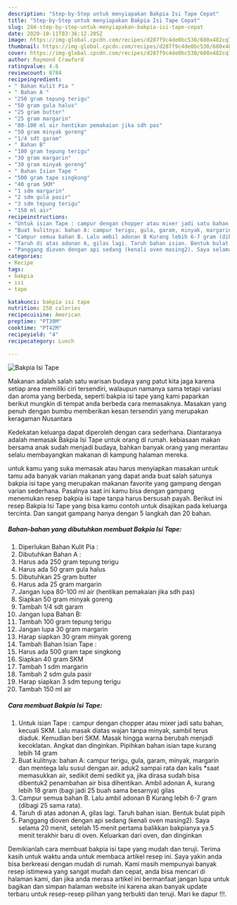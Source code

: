 ```yaml
---
description: "Step-by-Step untuk menyiapakan Bakpia Isi Tape Cepat"
title: "Step-by-Step untuk menyiapakan Bakpia Isi Tape Cepat"
slug: 284-step-by-step-untuk-menyiapakan-bakpia-isi-tape-cepat
date: 2020-10-11T03:36:12.205Z
image: https://img-global.cpcdn.com/recipes/d287f9c4de0bc530/680x482cq70/bakpia-isi-tape-foto-resep-utama.jpg
thumbnail: https://img-global.cpcdn.com/recipes/d287f9c4de0bc530/680x482cq70/bakpia-isi-tape-foto-resep-utama.jpg
cover: https://img-global.cpcdn.com/recipes/d287f9c4de0bc530/680x482cq70/bakpia-isi-tape-foto-resep-utama.jpg
author: Raymond Crawford
ratingvalue: 4.6
reviewcount: 8784
recipeingredient:
- " Bahan Kulit Pia "
- " Bahan A "
- "250 gram tepung terigu"
- "50 gram gula halus"
- "25 gram butter"
- "25 gram margarin"
- "80-100 ml air hentikan pemakaian jika sdh pas"
- "50 gram minyak goreng"
- "1/4 sdt garam"
- " Bahan B"
- "100 gram tepung terigu"
- "30 gram margarin"
- "30 gram minyak goreng"
- " Bahan Isian Tape "
- "500 gram tape singkong"
- "40 gram SKM"
- "1 sdm margarin"
- "2 sdm gula pasir"
- "3 sdm tepung terigu"
- "150 ml air"
recipeinstructions:
- "Untuk isian Tape : campur dengan chopper atau mixer jadi satu bahan, kecuali SKM. Lalu masak diatas wajan tanpa minyak, sambil terus diaduk. Kemudian beri SKM. Masak hingga warna berubah menjadi kecoklatan. Angkat dan dinginkan. Pipihkan bahan isian tape kurang lebih 14 gram"
- "Buat kulitnya: bahan A: campur terigu, gula, garam, minyak, margarin dan mentega lalu susul dengan air. aduk2 sampai rata dan kalis *saat memasukkan air, sedikit demi sedikit ya, jika dirasa sudah bisa dibentuk2 penambahan air bisa dihentikan. Ambil adonan A, kurang lebih 18 gram (bagi jadi 25 buah sama besarnya) gilas"
- "Campur semua bahan B. Lalu ambil adonan B Kurang lebih 6-7 gram (dibagi 25 sama rata)."
- "Taruh di atas adonan A, gilas lagi. Taruh bahan isian. Bentuk bulat pipih"
- "Panggang dioven dengan api sedang (kenali oven masing2). Saya selama 20 menit, setelah 15 menit pertama balikkan bakpianya ya.5 menit terakhir baru di oven. Keluarkan dari oven, dan dinginkan"
categories:
- Recipe
tags:
- bakpia
- isi
- tape

katakunci: bakpia isi tape 
nutrition: 258 calories
recipecuisine: American
preptime: "PT30M"
cooktime: "PT42M"
recipeyield: "4"
recipecategory: Lunch

---
```



![Bakpia Isi Tape](https://img-global.cpcdn.com/recipes/d287f9c4de0bc530/680x482cq70/bakpia-isi-tape-foto-resep-utama.jpg)

Makanan adalah salah satu warisan budaya yang patut kita jaga karena setiap area memiliki ciri tersendiri, walaupun namanya sama tetapi variasi dan aroma yang berbeda, seperti bakpia isi tape yang kami paparkan berikut mungkin di tempat anda berbeda cara memasaknya. Masakan yang penuh dengan bumbu memberikan kesan tersendiri yang merupakan keragaman Nusantara



Kedekatan keluarga dapat diperoleh dengan cara sederhana. Diantaranya adalah memasak Bakpia Isi Tape untuk orang di rumah. kebiasaan makan bersama anak sudah menjadi budaya, bahkan banyak orang yang merantau selalu membayangkan makanan di kampung halaman mereka.

untuk kamu yang suka memasak atau harus menyiapkan masakan untuk tamu ada banyak varian makanan yang dapat anda buat salah satunya bakpia isi tape yang merupakan makanan favorite yang gampang dengan varian sederhana. Pasalnya saat ini kamu bisa dengan gampang menemukan resep bakpia isi tape tanpa harus bersusah payah.
Berikut ini resep Bakpia Isi Tape yang bisa kamu contoh untuk disajikan pada keluarga tercinta. Dan sangat gampang hanya dengan 5 langkah dan 20 bahan.


<!--inarticleads1-->

##### Bahan-bahan yang dibutuhkan membuat Bakpia Isi Tape:

1. Diperlukan  Bahan Kulit Pia :
1. Dibutuhkan  Bahan A :
1. Harus ada 250 gram tepung terigu
1. Harus ada 50 gram gula halus
1. Dibutuhkan 25 gram butter
1. Harus ada 25 gram margarin
1. Jangan lupa 80-100 ml air (hentikan pemakaian jika sdh pas)
1. Siapkan 50 gram minyak goreng
1. Tambah 1/4 sdt garam
1. Jangan lupa  Bahan B:
1. Tambah 100 gram tepung terigu
1. Jangan lupa 30 gram margarin
1. Harap siapkan 30 gram minyak goreng
1. Tambah  Bahan Isian Tape :
1. Harus ada 500 gram tape singkong
1. Siapkan 40 gram SKM
1. Tambah 1 sdm margarin
1. Tambah 2 sdm gula pasir
1. Harap siapkan 3 sdm tepung terigu
1. Tambah 150 ml air




<!--inarticleads2-->

##### Cara membuat  Bakpia Isi Tape:

1. Untuk isian Tape : campur dengan chopper atau mixer jadi satu bahan, kecuali SKM. Lalu masak diatas wajan tanpa minyak, sambil terus diaduk. Kemudian beri SKM. Masak hingga warna berubah menjadi kecoklatan. Angkat dan dinginkan. Pipihkan bahan isian tape kurang lebih 14 gram
1. Buat kulitnya: bahan A: campur terigu, gula, garam, minyak, margarin dan mentega lalu susul dengan air. aduk2 sampai rata dan kalis *saat memasukkan air, sedikit demi sedikit ya, jika dirasa sudah bisa dibentuk2 penambahan air bisa dihentikan. Ambil adonan A, kurang lebih 18 gram (bagi jadi 25 buah sama besarnya) gilas
1. Campur semua bahan B. Lalu ambil adonan B Kurang lebih 6-7 gram (dibagi 25 sama rata).
1. Taruh di atas adonan A, gilas lagi. Taruh bahan isian. Bentuk bulat pipih
1. Panggang dioven dengan api sedang (kenali oven masing2). Saya selama 20 menit, setelah 15 menit pertama balikkan bakpianya ya.5 menit terakhir baru di oven. Keluarkan dari oven, dan dinginkan




Demikianlah cara membuat bakpia isi tape yang mudah dan teruji. Terima kasih untuk waktu anda untuk membaca artikel resep ini. Saya yakin anda bisa berkreasi dengan mudah di rumah. Kami masih mempunyai banyak resep istimewa yang sangat mudah dan cepat, anda bisa mencari di halaman kami, dan jika anda merasa artikel ini bermanfaat jangan lupa untuk bagikan dan simpan halaman website ini karena akan banyak update terbaru untuk resep-resep pilihan yang terbukti dan teruji. Mari ke dapur !!!. 
